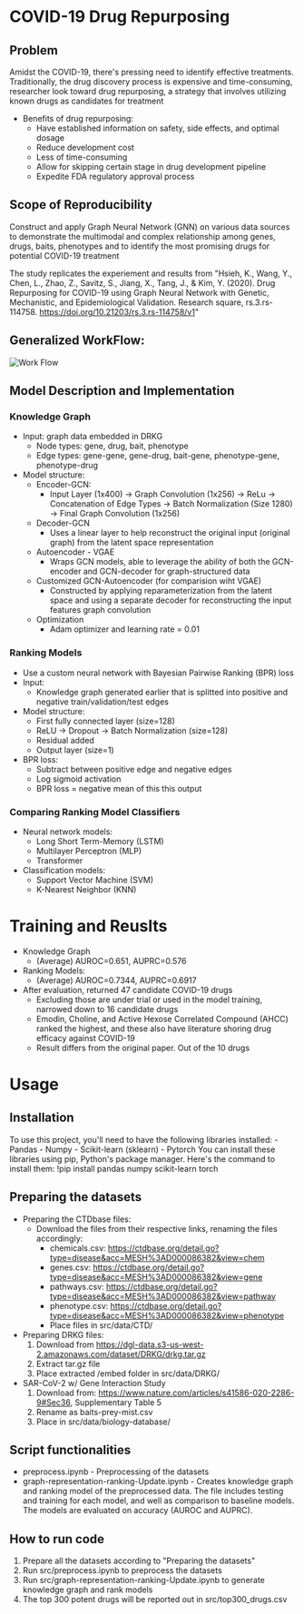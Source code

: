 # COVID-19 Drug Repurposing
## Problem
Amidst the COVID-19, there's pressing need to identify effective treatments. Traditionally, the drug discovery process is expensive and time-consuming, researcher look toward drug repurposing, a strategy that involves utilizing known drugs as candidates for treatment 
* Benefits of drug repurposing:
    * Have established information on safety, side effects, and optimal dosage 
    * Reduce development cost
    * Less of time-consuming
    * Allow for skipping certain stage in drug development pipeline
    * Expedite FDA regulatory approval process
## Scope of Reproducibility
Construct and apply Graph Neural Network (GNN)  on various data sources to demonstrate the multimodal and complex relationship among genes, drugs, baits, phenotypes and to identify the most promising drugs for potential COVID-19 treatment

The study replicates the experiement and results from "Hsieh, K., Wang, Y., Chen, L., Zhao, Z., Savitz, S., Jiang, X., Tang, J., & Kim, Y. (2020). Drug Repurposing for COVID-19 using Graph Neural Network with Genetic, Mechanistic, and Epidemiological Validation. Research square, rs.3.rs-114758. https://doi.org/10.21203/rs.3.rs-114758/v1"

## Generalized WorkFlow:
![Work Flow](images/workflow.png)

## Model Description and Implementation
### Knowledge Graph
* Input: graph data embedded in DRKG 
    * Node types: gene, drug, bait, phenotype
    * Edge types: gene-gene, gene-drug, bait-gene, phenotype-gene, phenotype-drug
* Model structure:
    * Encoder-GCN:
        * Input Layer (1x400) -> Graph Convolution (1x256) -> ReLu -> Concatenation of Edge Types -> Batch Normalization (Size 1280) -> Final Graph Convolution (1x256)
    * Decoder-GCN
        * Uses a linear layer to help reconstruct the original input (original graph) from the latent space representation 
    * Autoencoder - VGAE
        * Wraps GCN models, able to leverage the ability of both the GCN-encoder and GCN-decoder for graph-structured data
    * Customized GCN-Autoencoder (for comparision wiht VGAE)
        * Constructed by applying reparameterization from the latent space and using a separate decoder for reconstructing the input features graph convolution
    * Optimization 
        * Adam optimizer and learning rate = 0.01
### Ranking Models
* Use a custom neural network with Bayesian Pairwise Ranking (BPR) loss
* Input:
    * Knowledge graph generated earlier that is splitted into positive and negative train/validation/test edges 
* Model structure:
    * First fully connected layer (size=128)
    * ReLU → Dropout  → Batch Normalization (size=128)
    * Residual added
    * Output layer (size=1)
* BPR loss:
    * Subtract between positive edge and negative edges
    * Log sigmoid activation
    * BPR loss  = negative mean of this this output
### Comparing Ranking Model Classifiers
* Neural network models:
    * Long Short Term-Memory (LSTM)
    * Multilayer Perceptron (MLP)
    * Transformer
* Classification models:
    * Support Vector Machine (SVM)
    * K-Nearest Neighbor (KNN)
# Training and Reuslts
* Knowledge Graph
    * (Average) AUROC=0.651, AUPRC=0.576
* Ranking Models:
    * (Average) AUROC=0.7344, AUPRC=0.6917
* After evaluation, returned 47 candidate COVID-19 drugs
    * Excluding those are under trial or used in the model training, narrowed down to 16 candidate drugs 
    * Emodin, Choline, and Active  Hexose Correlated Compound (AHCC) ranked the highest, and these also have literature shoring drug efficacy against COVID-19 
    * Result differs from the original paper. Out of the 10 drugs

# Usage
## Installation
To use this project, you'll need to have the following libraries installed:
    - Pandas
    - Numpy
    - Scikit-learn (sklearn)
    - Pytorch
You can install these libraries using pip, Python's package manager. Here's the command to install them:
    !pip install pandas numpy scikit-learn torch

## Preparing the datasets
* Preparing the CTDbase files:
    * Download the files from their respective links, renaming the files accordingly:
        * chemicals.csv: https://ctdbase.org/detail.go?type=disease&acc=MESH%3AD000086382&view=chem 
        * genes.csv: https://ctdbase.org/detail.go?type=disease&acc=MESH%3AD000086382&view=gene 
        * pathways.csv: https://ctdbase.org/detail.go?type=disease&acc=MESH%3AD000086382&view=pathway
        * phenotype.csv: https://ctdbase.org/detail.go?type=disease&acc=MESH%3AD000086382&view=phenotype 
        * Place files in src/data/CTD/
* Preparing DRKG files:
    1. Download from https://dgl-data.s3-us-west-2.amazonaws.com/dataset/DRKG/drkg.tar.gz 
    2. Extract tar.gz file
    3. Place extracted /embed folder in src/data/DRKG/
* SAR-CoV-2 w/ Gene Interaction Study
    1. Download from: https://www.nature.com/articles/s41586-020-2286-9#Sec36, Supplementary Table 5
    2. Rename as baits-prey-mist.csv
    3. Place in src/data/biology-database/

## Script functionalities
* preprocess.ipynb - Preprocessing of the datasets
* graph-representation-ranking-Update.ipynb - Creates knowledge graph and ranking model of the preprocessed data. The file includes testing and training for each model, and well as comparison to baseline models. The models are evaluated on accuracy (AUROC and AUPRC).

## How to run code
1. Prepare all the datasets according to "Preparing the datasets"
2. Run src/preprocess.ipynb to preprocess the datasets
3. Run src/graph-representation-ranking-Update.ipynb to generate knowledge graph and rank models
4. The top 300 potent drugs will be reported out in src/top300_drugs.csv 